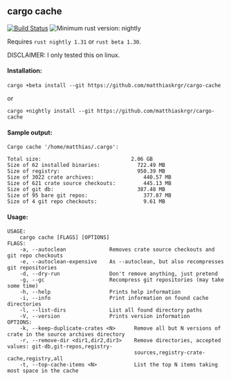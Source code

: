 ## cargo cache

[![Build Status](https://travis-ci.org/matthiaskrgr/cargo-cache.svg?branch=master)](https://travis-ci.org/matthiaskrgr/cargo-cache)
![Minimum rust version: nightly](https://img.shields.io/badge/Minimum%20Rust%20Version-nightly-red.svg)

Requires ````rust nightly 1.31```` or ````rust beta 1.30````.

DISCLAIMER: I only tested this on linux.

#### Installation:
````
cargo +beta install --git https://github.com/matthiaskrgr/cargo-cache
````
or
````
cargo +nightly install --git https://github.com/matthiaskrgr/cargo-cache
````

#### Sample output:
````
Cargo cache '/home/matthias/.cargo':

Total size:                             2.06 GB
Size of 62 installed binaries:            722.49 MB
Size of registry:                         950.39 MB
Size of 3022 crate archives:                440.57 MB
Size of 621 crate source checkouts:         445.13 MB
Size of git db:                           387.48 MB
Size of 95 bare git repos:                  377.87 MB
Size of 4 git repo checkouts:               9.61 MB
````

#### Usage:
````
USAGE:
    cargo cache [FLAGS] [OPTIONS]
FLAGS:
    -a, --autoclean              Removes crate source checkouts and git repo checkouts
    -e, --autoclean-expensive    As --autoclean, but also recompresses git repositories
    -d, --dry-run                Don't remove anything, just pretend
    -g, --gc                     Recompress git repositories (may take some time)
    -h, --help                   Prints help information
    -i, --info                   Print information on found cache directories
    -l, --list-dirs              List all found directory paths
    -V, --version                Prints version information
OPTIONS:
    -k, --keep-duplicate-crates <N>      Remove all but N versions of crate in the source archives directory
    -r, --remove-dir <dir1,dir2,dir3>    Remove directories, accepted values: git-db,git-repos,registry-
                                         sources,registry-crate-cache,registry,all
    -t, --top-cache-items <N>            List the top N items taking most space in the cache
````
